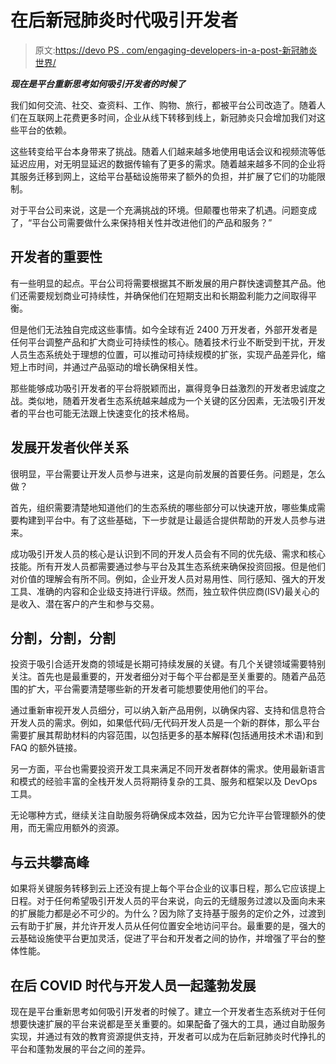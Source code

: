 # 在后新冠肺炎时代吸引开发者

> 原文:[https://devo PS . com/engaging-developers-in-a-post-新冠肺炎世界/](https://devops.com/engaging-developers-in-a-post-covid-19-world/)

***现在是平台重新思考如何吸引开发者的时候了***

我们如何交流、社交、查资料、工作、购物、旅行，都被平台公司改造了。随着人们在互联网上花费更多时间，企业从线下转移到线上，新冠肺炎只会增加我们对这些平台的依赖。

这些转变给平台本身带来了挑战。随着人们越来越多地使用电话会议和视频流等低延迟应用，对无明显延迟的数据传输有了更多的需求。随着越来越多不同的企业将其服务迁移到网上，这给平台基础设施带来了额外的负担，并扩展了它们的功能限制。

对于平台公司来说，这是一个充满挑战的环境。但颠覆也带来了机遇。问题变成了，“平台公司需要做什么来保持相关性并改进他们的产品和服务？”

## 开发者的重要性

有一些明显的起点。平台公司将需要根据其不断发展的用户群快速调整其产品。他们还需要规划商业可持续性，并确保他们在短期支出和长期盈利能力之间取得平衡。

但是他们无法独自完成这些事情。如今全球有近 2400 万开发者，外部开发者是任何平台调整产品和扩大商业可持续性的核心。随着技术行业不断受到干扰，开发人员生态系统处于理想的位置，可以推动可持续规模的扩张，实现产品差异化，缩短上市时间，并通过产品驱动的增长确保相关性。

那些能够成功吸引开发者的平台将脱颖而出，赢得竞争日益激烈的开发者忠诚度之战。类似地，随着开发者生态系统越来越成为一个关键的区分因素，无法吸引开发者的平台也可能无法跟上快速变化的技术格局。

## 发展开发者伙伴关系

很明显，平台需要让开发人员参与进来，这是向前发展的首要任务。问题是，怎么做？

首先，组织需要清楚地知道他们的生态系统的哪些部分可以快速开放，哪些集成需要构建到平台中。有了这些基础，下一步就是让最适合提供帮助的开发人员参与进来。

成功吸引开发人员的核心是认识到不同的开发人员会有不同的优先级、需求和核心技能。所有开发人员都需要通过参与平台及其生态系统来确保投资回报。但是他们对价值的理解会有所不同。例如，企业开发人员对易用性、同行感知、强大的开发工具、准确的内容和企业级支持进行评级。然而，独立软件供应商(ISV)最关心的是收入、潜在客户的产生和参与交易。

## 分割，分割，分割

投资于吸引合适开发商的领域是长期可持续发展的关键。有几个关键领域需要特别关注。首先也是最重要的，开发者细分对于每个平台都是至关重要的。随着产品范围的扩大，平台需要清楚哪些新的开发者可能想要使用他们的平台。

通过重新审视开发人员细分，可以纳入新产品用例，以确保内容、支持和信息符合开发人员的需求。例如，如果低代码/无代码开发人员是一个新的群体，那么平台需要扩展其帮助材料的内容范围，以包括更多的基本解释(包括通用技术术语)和到 FAQ 的额外链接。

另一方面，平台也需要投资开发工具来满足不同开发者群体的需求。使用最新语言和模式的经验丰富的全栈开发人员将期待复杂的工具、服务和框架以及 DevOps 工具。

无论哪种方式，继续关注自助服务将确保成本效益，因为它允许平台管理额外的使用，而无需应用额外的资源。

## 与云共攀高峰

如果将关键服务转移到云上还没有提上每个平台企业的议事日程，那么它应该提上日程。对于任何希望吸引开发人员的平台来说，向云的无缝服务过渡以及面向未来的扩展能力都是必不可少的。为什么？因为除了支持基于服务的定价之外，过渡到云有助于扩展，并允许开发人员从任何位置安全地访问平台。最重要的是，强大的云基础设施使平台更加灵活，促进了平台和开发者之间的协作，并增强了平台的整体性能。

## 在后 COVID 时代与开发人员一起蓬勃发展

现在是平台重新思考如何吸引开发者的时候了。建立一个开发者生态系统对于任何想要快速扩展的平台来说都是至关重要的。如果配备了强大的工具，通过自助服务实现，并通过有效的教育资源提供支持，开发者可以成为在后新冠肺炎时代挣扎的平台和蓬勃发展的平台之间的差异。
